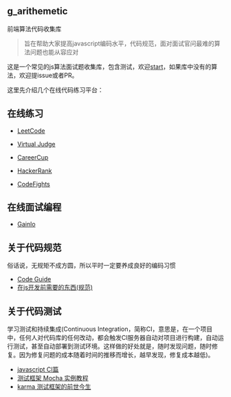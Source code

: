 ## g_arithemetic

前端算法代码收集库

> 旨在帮助大家提高javascript编码水平，代码规范，面对面试官问最难的算法问题也能从容应对

这是一个常见的js算法面试题收集库，包含测试，欢迎[start](https://github.com/cllgeek/g_arithemetic)，如果库中没有的算法，欢迎提issue或者PR。

这里先介绍几个在线代码练习平台：

## 在线练习
* [LeetCode](https://leetcode.com/)

* [Virtual Judge](https://vjudge.net/)

* [CareerCup](https://www.careercup.com/)

* [HackerRank](https://www.hackerrank.com/)

* [CodeFights](https://codefights.com/)

## 在线面试编程
* [Gainlo](http://www.gainlo.co/#!/)

## 关于代码规范

俗话说，无规矩不成方圆，所以平时一定要养成良好的编码习惯

*	[Code Guide](http://alloyteam.github.io/CodeGuide/)
* [在js开发前需要的东西(规范)](https://www.geekjc.com/post/5a5f2ef845e00518fed170b9)

## 关于代码测试

学习测试和持续集成(Continuous Integration，简称CI，意思是，在一个项目中，任何人对代码库的任何改动，都会触发CI服务器自动对项目进行构建，自动运行测试，甚至自动部署到测试环境。这样做的好处就是，随时发现问题，随时修复。因为修复问题的成本随着时间的推移而增长，越早发现，修复成本越低)。

* [javascript CI篇](https://www.geekjc.com/book/5a9f552acb134c0648b75978)
* [测试框架 Mocha 实例教程](http://www.ruanyifeng.com/blog/2015/12/a-mocha-tutorial-of-examples.html)
* [karma 测试框架的前世今生](http://taobaofed.org/blog/2016/01/08/karma-origin/)
